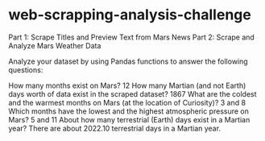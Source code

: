 # web-scrapping-analysis-challenge

Part 1: Scrape Titles and Preview Text from Mars News
Part 2: Scrape and Analyze Mars Weather Data

  Analyze your dataset by using Pandas functions to answer the following questions:

  How many months exist on Mars? 12
  How many Martian (and not Earth) days worth of data exist in the scraped dataset? 1867
  What are the coldest and the warmest months on Mars (at the location of Curiosity)? 3 and 8 
  Which months have the lowest and the highest atmospheric pressure on Mars? 5 and 11
  About how many terrestrial (Earth) days exist in a Martian year? There are about 2022.10 terrestrial days in a Martian year.
